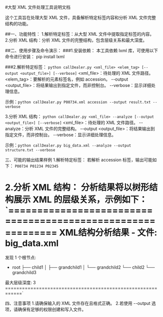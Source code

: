 #大型 XML 文件处理工具说明文档

这个工具旨在处理大型 XML 文件，具备解析特定标签内容和分析 XML 文件完整结构的功能。


##一、功能特性：
1.解析特定标签：从大型 XML 文件中提取指定标签的内容。
2.分析 XML 结构：分析 XML 文件的完整结构，包含层级关系和最大深度。



##二、使用步骤及命令演示：
###1.安装依赖：
本工具依赖 lxml 库，可使用以下命令进行安装：
pip install lxml

###2.解析特定标签：
`python callDealer.py <xml_file> <elem_tag> [--output <output_file>] [--verbose]`
<xml_file>：待处理的 XML 文件路径。
<elem_tag>：要解析的元素标签名，例如 accession。
--output <output_file>：将结果输出到指定文件，而非控制台。
--verbose：显示详细处理信息。

示例：`python callDealer.py P00734.xml accession --output result.txt --verbose`


3.分析 XML 结构：
`python callDealer.py <xml_file> --analyze [--output <output_file>] [--verbose]`
<xml_file>：待处理的 XML 文件路径。
--analyze：分析 XML 文件的完整结构。
--output <output_file>：将结果输出到指定文件，而非控制台。
--verbose：显示详细处理信息。

示例：`python callDealer.py big_data.xml --analyze --output structure.txt --verbose`



三、可能的输出结果样例
1.解析特定标签：
若解析 accession 标签，输出可能如下：
`P00734
P01234
P02345`

2.分析 XML 结构：
分析结果将以树形结构展示 XML 的层级关系，示例如下：
`============================================================
XML结构分析结果 - 文件: big_data.xml
============================================================

发现 1 个根节点:
  - root
    ├── child1
    │   ├── grandchild1
    │   └── grandchild2
    └── child2
        └── grandchild3

最大层级深度: 3
============================================================`



四、注意事项
1.请确保输入的 XML 文件存在且格式正确。
2.若使用 --output 选项，请确保有足够的权限创建和写入文件。